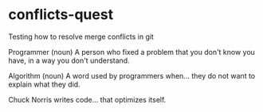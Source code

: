 # conflicts-quest
Testing how to resolve merge conflicts in git

Programmer (noun)
A person who fixed a problem that you don't know you have, in a way you don't understand.


Algorithm (noun)
A word used by programmers when...
they do not want to explain what they did.

Chuck Norris writes code...
that optimizes itself.
